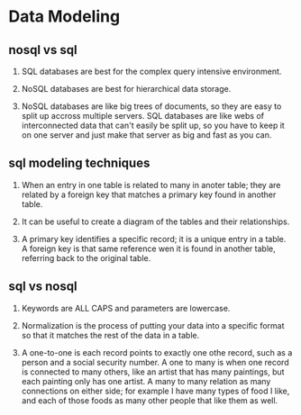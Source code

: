 # Data Modeling

## nosql vs sql

1. SQL databases are best for the complex query intensive environment.

2. NoSQL databases are best for hierarchical data storage.

3. NoSQL databases are like big trees of documents, so they are easy to split up accross multiple servers. SQL databases are like webs of interconnected data that can't easily be split up, so you have to keep it on one server and just make that server as big and fast as you can.

## sql modeling techniques

1. When an entry in one table is related to many in anoter table; they are related by a foreign key that matches a primary key found in another table.

2. It can be useful to create a diagram of the tables and their relationships.

3. A primary key identifies a specific record; it is a unique entry in a table. A foreign key is that same reference wen it is found in another table, referring back to the original table.

## sql vs nosql

1. Keywords are ALL CAPS and parameters are lowercase.

2. Normalization is the process of putting your data into a specific format so that it matches the rest of the data in a table.

3. A one-to-one is each record points to exactly one othe record, such as a person and a social security number. A one to many is when one record is connected to many others, like an artist that has many paintings, but each painting only has one artist. A many to many relation as many connections on either side; for example I have many types of food I like, and each of those foods as many other people that like them as well.
